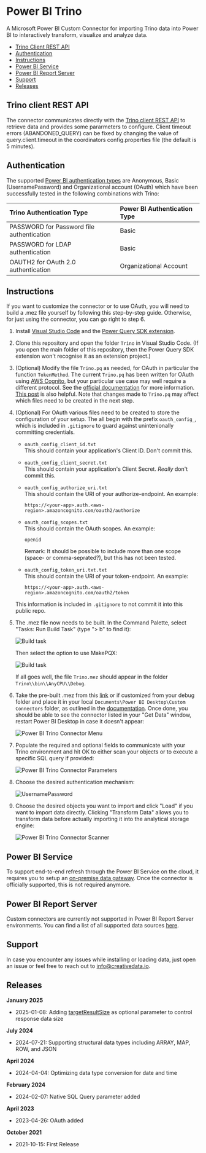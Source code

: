 # Power BI Trino
A Microsoft Power BI Custom Connector for importing Trino data into Power BI to interactively transform, visualize and analyze data. 
- [Trino Client REST API](#trino-client-rest-api)
- [Authentication](#authentication)
- [Instructions](#instructions)
- [Power BI Service](#power-bi-service)
- [Power BI Report Server](#power-bi-report-server)
- [Support](#support)
- [Releases](#releases)

## Trino client REST API
The connector communicates directly with the [Trino client REST API](https://trino.io/docs/current/develop/client-protocol.html) to retrieve data and provides some pararmeters to configure. Client timeout errors (ABANDONED_QUERY) can be fixed by changing the value of query.client.timeout in the coordinators config.properties file (the default is 5 minutes).

## Authentication
 The supported [Power BI authentication types](https://learn.microsoft.com/en-us/power-query/handling-authentication#authentication-kinds) are Anonymous, Basic (UsernamePassword) and Organizational account (OAuth) which have been successfully tested in the following combinations with Trino:
 
Trino Authentication Type                   | Power BI Authentication Type
:-------------------------------------------|:----------------------------------
PASSWORD for Password file authentication   | Basic
PASSWORD for LDAP authentication            | Basic
OAUTH2 for OAuth 2.0 authentication         | Organizational Account

## Instructions
If you want to customize the connector or to use OAuth, you will need to build a .mez file yourself by following this step-by-step guide. Otherwise, for just using the connector, you can go right to step 6.

1. Install [Visual Studio Code](https://code.visualstudio.com/) and the [Power Query SDK
extension](https://marketplace.visualstudio.com/items?itemName=PowerQuery.vscode-powerquery-sdk).

2. Clone this repository and open the folder `Trino` in Visual Studio Code. (If you open the main folder of this repository, then the Power Query SDK extension won't recognise it as an extension project.)

3. (Optional) Modify the file `Trino.pq` as needed, for OAuth in particular the function `TokenMethod`. The current `Trino.pq` has been written for OAuth using [AWS Cognito](https://docs.aws.amazon.com/cognito/latest/developerguide/what-is-amazon-cognito.html), but your particular use case may well require a different protocol. See the [official documentation](https://learn.microsoft.com/en-us/power-query/install-sdk) for more information. [This post](https://jussiroine.com/2019/02/building-a-custom-connector-for-power-bi-that-supports-oauth2-to-visualize-my-wellness-data/) is also helpful. Note that changes made to `Trino.pq` may affect which files need to be created in the next step.

4. (Optional) For OAuth various files need to be created to store the configuration of your setup. The all begin with the prefix `oauth_config_`, which is included in `.gitignore` to guard against unintenionally committing credentials.

    * `oauth_config_client_id.txt`  
    This should contain your application's Client ID. Don't commit this.

    * `oauth_config_client_secret.txt`  
    This should contain your application's Client Secret. _Really_ don't commit this.

    * `oauth_config_authorize_uri.txt`  
    This should contain the URI of your authorize-endpoint. An example:
      ```
      https://<your-app>.auth.<aws-region>.amazoncognito.com/oauth2/authorize
      ```

    * `oauth_config_scopes.txt`  
    This should contain the OAuth scopes. An example:
      ```
      openid
      ```
      Remark: It should be possible to include more than one scope (space- or comma-seprated?), but this has not been tested.
    
    * `oauth_config_token_uri.txt.txt`  
    This should contain the URI of your token-endpoint. An example:
      ```
      https://<your-app>.auth.<aws-region>.amazoncognito.com/oauth2/token
      ```

    This information is included in `.gitignore` to not commit it into this public repo.

5. The .mez file now needs to be built. In the Command Palette, select "Tasks: Run Build Task" (type "> b" to find it):

    ![Build task](Trino/img/RunBuildTask.png)

    Then select the option to use MakePQX:

    ![Build task](Trino/img/MakePQX.png)

    If all goes well, the file `Trino.mez` should appear in the folder `Trino\\bin\\AnyCPU\\Debug`. 

6. Take the pre-built .mez from this [link](Trino/bin/AnyCPU/Debug/Trino.mez) or if customized from your debug folder and place it in your local `Documents\Power BI Desktop\Custom Connectors` folder, as outlined in the [documentation](https://learn.microsoft.com/en-us/power-query/install-sdk#build-and-deploy). Once done, you should be able to see the connector listed in your "Get Data" window, restart Power BI Desktop in case it doesn't appear:

    ![Power BI Trino Connector Menu](Trino/img/MenuConnector.JPG)

7. Populate the required and optional fields to communicate with your Trino environment and hit OK to either scan your objects or to execute a specific SQL query if provided:

    ![Power BI Trino Connector Parameters](Trino/img/ParaConnector.PNG)

8. Choose the desired authentication mechanism:

    ![UsernamePassword](Trino/img/Basic.png)

9. Choose the desired objects you want to import and click "Load" if you want to import data directly. Clicking "Transform Data" allows you to transform data before actually importing it into the analytical storage engine:

    ![Power BI Trino Connector Scanner](Trino/img/ScanConnector.JPG)

## Power BI Service
To support end-to-end refresh through the Power BI Service on the cloud, it requires you to setup an [on-premise data gateway](https://docs.microsoft.com/en-us/power-bi/connect-data/service-gateway-custom-connectors). Once the connector is officially supported, this is not required anymore.

## Power BI Report Server
Custom connectors are currently not supported in Power BI Report Server environments. You can find a list of all supported data sources [here](https://docs.microsoft.com/en-us/power-bi/report-server/data-sources).

## Support
In case you encounter any issues while installing or loading data, just open an issue or feel free to reach out to info@creativedata.io.

## Releases

**January 2025**
- 2025-01-08: Adding [targetResultSize](https://trino.io/docs/current/release/release-0.213.html) as optional parameter to control response data size

**July 2024**
- 2024-07-21: Supporting structural data types including ARRAY, MAP, ROW, and JSON

**April 2024**
- 2024-04-04: Optimizing data type conversion for date and time

**February 2024**
- 2024-02-07: Native SQL Query parameter added

**April 2023**
- 2023-04-26: OAuth added

**October 2021**
- 2021-10-15: First Release
